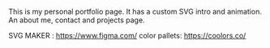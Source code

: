 This is my personal portfolio page. It has a custom SVG intro and animation. An about me, contact and projects page.




SVG MAKER : https://www.figma.com/
color pallets: https://coolors.co/

